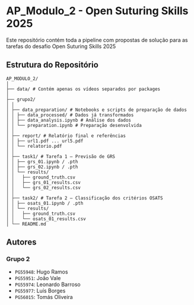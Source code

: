 # AP_Modulo_2 - Open Suturing Skills 2025

Este repositório contém toda a pipeline com propostas de solução para as tarefas do desafio Open Suturing Skills 2025

## Estrutura do Repositório

    AP_MODULO_2/
    │
    ├── data/ # Contém apenas os vídeos separados por packages
    │
    ├── grupo2/
    │ │
    │ ├── data_preparation/ # Notebooks e scripts de preparação de dados
    │ │ ├── data_processed/ # Dados já transformados
    │ │ ├── data_analysis.ipynb # Análise dos dados 
    │ │ └── preparation.ipynb # Preparação desenvolvida
    │ │
    │ ├── report/ # Relatório final e referências
    │ │ ├── url1.pdf ... url5.pdf
    │ │ └── relatorio.pdf
    │ │
    │ ├── task1/ # Tarefa 1 – Previsão de GRS
    │ │ ├── grs_01.ipynb / .pth
    │ │ ├── grs_02.ipynb / .pth
    │ │ └── results/
    │ │   ├── ground_truth.csv
    │ │   ├── grs_01_results.csv
    │ │   └── grs_02_results.csv
    │ │
    │ ├── task2/ # Tarefa 2 – Classificação dos critérios OSATS
    │ │ ├── osats_01.ipynb / .pth
    │ │ └── results/
    │ │   ├── ground_truth.csv
    │ │   └── osats_01_results.csv
    │ └── README.md


## Autores
### Grupo 2
- ``PG55948``: Hugo Ramos
- ``PG55951``: João Vale
- ``PG55974``: Leonardo Barroso
- ``PG55977``: Luís Borges
- ``PG56015``: Tomás Oliveira


